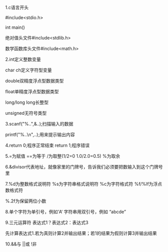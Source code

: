 1.c语言开头

#include<stdio.h>

int main()  

绝对值头文件#include<stdlib.h>

数学函数库头文件#include<math.h>

2.int定义整数变量

char ch定义字符型变量

double双精度浮点型数据类型

float单精度浮点型数据类型

long/long long长整型

unsigned无符号类型

3.scanf("%..",&..);扫描输入的数据

printf("%..\n",..);用来提示输出内容

4.return 0;程序正常结束  return 1;程序错误

5.=为赋值   ==为等于   /为取整(1/2=0  1.0/2.0=0.5)   %为取余

6.&divisor代表地址，就像家里的门牌号，告诉我们必须要把数输入到这个门牌号里

7.%d为整数格式说明符 %s为字符串格式说明符 %c为字符格式符 %f/%lf为浮点数格式符 

%.2f为保留两位小数

8.单个字符为单引号，例如’A‘   字符串用双引号，例如 “abcde”

9.三元运算符 表达式1？表达式2：表达式3

先计算表达式1.若为真则计算2并输出结果；若1的结果为假则计算3并输出结果

10.&&与   ||或    !非

